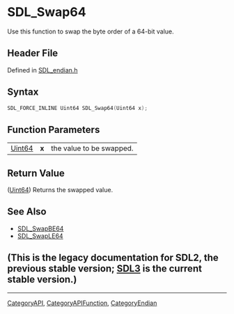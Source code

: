 # SDL_Swap64

Use this function to swap the byte order of a 64-bit value.

## Header File

Defined in [SDL_endian.h](https://github.com/libsdl-org/SDL/blob/SDL2/include/SDL_endian.h)

## Syntax

```c
SDL_FORCE_INLINE Uint64 SDL_Swap64(Uint64 x);
```

## Function Parameters

|                  |       |                          |
| ---------------- | ----- | ------------------------ |
| [Uint64](Uint64) | **x** | the value to be swapped. |

## Return Value

([Uint64](Uint64)) Returns the swapped value.

## See Also

- [SDL_SwapBE64](SDL_SwapBE64)
- [SDL_SwapLE64](SDL_SwapLE64)


## (This is the legacy documentation for SDL2, the previous stable version; [SDL3](https://wiki.libsdl.org/SDL3/) is the current stable version.)



----
[CategoryAPI](CategoryAPI), [CategoryAPIFunction](CategoryAPIFunction), [CategoryEndian](CategoryEndian)

